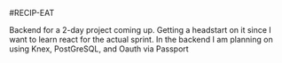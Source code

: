 #RECIP-EAT

Backend for a 2-day project coming up. Getting a headstart on it since I want to learn react for the actual sprint. In the backend I am planning on using Knex, PostGreSQL, and Oauth via Passport